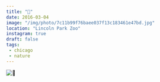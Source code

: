 ```yaml
---
title: "🐯"
date: 2016-03-04
image: "/img/photo/7c11b99f76baee037f13c183461e47bd.jpg"
location: "Lincoln Park Zoo"
instagram: true
draft: false
tags:
 - chicago
 - nature
---
```


![🐯](/img/photo/7c11b99f76baee037f13c183461e47bd.jpg)
